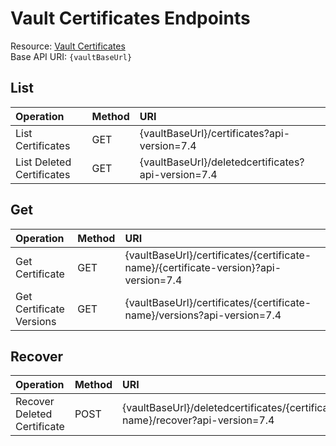# Vault Certificates Endpoints
Resource: [Vault Certificates](https://learn.microsoft.com/en-us/rest/api/keyvault/certificates/operation-groups?view=rest-keyvault-certificates-7.4)  
Base API URI: ```{vaultBaseUrl}```

## List
| Operation | Method | URI |
| :------- | :------- | :------- |
| List Certificates | GET | {vaultBaseUrl}/certificates?api-version=7.4 |
| List Deleted Certificates | GET | {vaultBaseUrl}/deletedcertificates?api-version=7.4 |

## Get
| Operation | Method | URI |
| :------- | :------- | :------- |
| Get Certificate | GET | {vaultBaseUrl}/certificates/{certificate-name}/{certificate-version}?api-version=7.4 |
| Get Certificate Versions | GET | {vaultBaseUrl}/certificates/{certificate-name}/versions?api-version=7.4 |

## Recover
| Operation | Method | URI |
| :------- | :------- | :------- |
| Recover Deleted Certificate | POST | {vaultBaseUrl}/deletedcertificates/{certificate-name}/recover?api-version=7.4 |